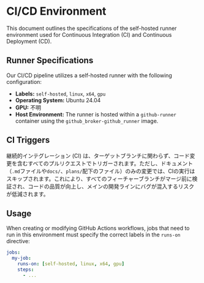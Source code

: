 # CI/CD Environment

This document outlines the specifications of the self-hosted runner environment used for Continuous Integration (CI) and Continuous Deployment (CD).

## Runner Specifications

Our CI/CD pipeline utilizes a self-hosted runner with the following configuration:

- **Labels:** `self-hosted`, `linux`, `x64`, `gpu`
- **Operating System:** Ubuntu 24.04
- **GPU:** 不明
- **Host Environment:** The runner is hosted within a `github-runner` container using the `github_broker-github_runner` image.

## CI Triggers

継続的インテグレーション (CI) は、ターゲットブランチに関わらず、コード変更を含むすべてのプルリクエストでトリガーされます。ただし、ドキュメント（`.md`ファイルや`docs/`、`plans/`配下のファイル）のみの変更では、CIの実行はスキップされます。これにより、すべてのフィーチャーブランチがマージ前に検証され、コードの品質が向上し、メインの開発ラインにバグが混入するリスクが低減されます。

## Usage

When creating or modifying GitHub Actions workflows, jobs that need to run in this environment must specify the correct labels in the `runs-on` directive:

```yaml
jobs:
  my-job:
    runs-on: [self-hosted, linux, x64, gpu]
    steps:
      - ...
```
